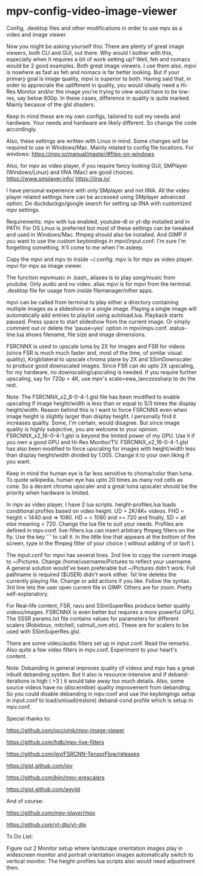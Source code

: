 # mpv-config-video-image-viewer
Config, .desktop files and other modifications in order to use mpv as a video and image viewer.

Now you might be asking yourself this: There are plenty of great image viewers, both CLI and GUI, out there. Why would I bother with this, especially when it requires a bit of work setting up? Well, feh and nomacs would be 2 good examples. Both great image viewers. I use them also. mpvi is nowhere as fast as feh and nomacs is far better looking. But if your primary goal is image quality, mpvi is superior to both. Having said that, in order to appreciate the upliftment in quality, you would ideally need a Hi-Res Monitor and/or the image you're trying to view would have to be low-res, say below 600p. In these cases, difference in quality is quite marked. Mainly becasue of the glsl shaders.

Keep in mind these are my own configs, tailored to suit my needs and hardware. Your needs and hardware are likely different. So change the code accordingly.

Also, these settings are written with Linux in mind. Some changes will be required to use in Windows/Mac. Mainly related to config file locations. For windows:
https://mpv.io/manual/master/#files-on-windows

Also, for mpv as video player, if you require fancy looking GUI, SMPlayer (Windows/Linux) and IINA (Mac) are good choices.
https://www.smplayer.info/
https://iina.io/

I have personal experience with only SMplayer and not IINA. All the video player related settings here can be accessed using SMplayer advanced option.
Do duckduckgo/google search for setting up IINA with customized mpv settings.

Requirements:
mpv with lua enabled, youtube-dl or yt-dlp installed and in PATH. For OS Linux is preferred but most of these settings can be tweaked and used in Windows/Mac. ffmpeg should also be installed. And GIMP if you want to use the custom keybindings in mpvi/input.conf. I'm sure I'm forgetting something. It'll come to me when I'm asleep.

Copy the mpvi and mpv to inside ~/.config. mpv is for mpv as video player. mpvi for mpv as image viewer.

The function mpvmusic in .bash_ aliases is to play song/music from youtube. Only audio and no video. alias mpvi is for mpvi from the terminal. .desktop file for usage from inside filemanager/other apps.

mpvi can be called from terminal to play either a directory containing multiple images as a slideshow or a single image.
Playing a single image will automatically add entries to playlist using autoload.lua. Playback starts paused. Press space to start slideshow from the current image. Or simply comment out or delete the 'pause=yes' option in mpvi/mpv.conf. status-line.lua shows filename, file size and image dimensions.

FSRCNNX is used to upscale luma by 2X for images and FSR for videos (since FSR is much much faster and, most of the time, of similar visual quality), Krigbilateral to upscale chroma plane by 2X and SSimDownscaler to produce good downscaled images. Since FSR can do upto 2X upscaling, for my hardware, no downscaling/upscaling is needed. If you require further upscaling, say for 720p > 4K, use mpv's scale=ewa_lanczossharp to do the rest.

Note: The FSRCNNX_x2_8-0-4-1.glsl file has been modified to enable upscaling if image height/width is less than or equal to 5/3 times the display height/width.
Reason behind this is I want to force FSRCNNX even when image height is slightly larger than display height. I personally find it increases quality. Some, I'm certain, would disagree.
But since image quality is highly subjective, you are welcome to your opinion. FSRCNNX_x2_16-0-4-1.glsl is beyond the limited power of my GPU. Use it if you own  a good GPU and Hi-Res Monitor/TV. FSRCNNX_x2_16-0-4-1.glsl has also been modified to force upscaling for images with height/width less than display height/width divided by 1.005. Change it to your own liking if you want.

Keep in mind the human eye is far less sensitive to choma/color than luma. To quote wikipedia, human eye has upto 20 times as many rod cells as cone. So a decent chroma upscaler and a great luma upscaler should be the priority when hardware is limited.

In mpv as video player, I have 2 lua scripts. height-profiles.lua loads conditional profiles based on video height. UD = 2K/4K+ videos. FHD = height < 1440 and => 1080. HD = < 1080 and >= 720 and finally, SD = all else meaning < 720. Change the lua file to suit your needs. Profiles are defined in mpv.conf. live-filters.lua can insert arbitrary ffmpeg filters on the fly. Use the key '`' to call it. In the little line that appears at the bottom of the screen, type in the ffmpeg filter of your choice ( without adding vf or lavfi ).

The input.conf for mpvi has several lines. 2nd line to copy the current image to ~/Pictures. Change /home/username/Pictures to reflect your username. A general solution would've been preferable but ~/Pictures didn't work. Full pathname is required ($USER) didn't work either. 1st line deletes the currently playing file. Change or add actions if you like. Follow the syntax. 3rd line lets the user open current file in GIMP. Others are for zoom. Pretty self-explanatory.

For Real-life content, FSR, ravu and SSimSuperRes produce better quality videos/images. FSRCNNX is even better but requires a more powerful GPU. The SSSR params.txt file contains values for parameters for different scalers (Robidoux, mitchell, catmull_rom etc). These are for scalers to be used with SSimSuperRes.glsl.

There are some video/audio filters set up in input.conf. Read the remarks. Also quite a few video filters in mpv.conf. Experiment to your heart's content.

Note: Debanding in general improves quality of videos and mpv has a great inbuilt debanding system. But it also is resource-intensive and if deband-iterations is high ( >3 ) it would take away too much details. Also, some source videos have no (discernible) quality improvement from debanding. So you could disable debanding in mpv.conf and use the keybingings setup in input.conf to load/unload(restore) deband-cond profile which is setup in mpv.conf.


Special thanks to:

https://github.com/occivink/mpv-image-viewer

https://github.com/hdb/mpv-live-filters

https://github.com/igv/FSRCNN-TensorFlow/releases

https://gist.github.com/igv

https://github.com/bjin/mpv-prescalers

https://gist.github.com/agyild

And of course:

https://github.com/mpv-player/mpv

https://github.com/yt-dlp/yt-dlp


To Do List:

Figure out 2 Monitor setup where landscape orientation images play in widescreen monitor and portrait orientation images automatically switch to vertical monitor. The height-profiles lua scripts also would need adjustment then. 
